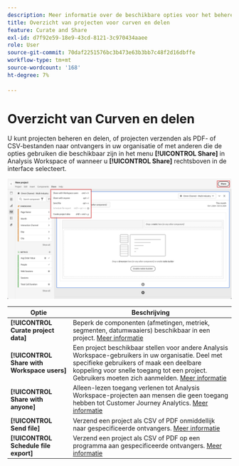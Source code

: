 ```yaml
---
description: Meer informatie over de beschikbare opties voor het beheren en delen van Analysis Workspace-projecten.
title: Overzicht van projecten voor curven en delen
feature: Curate and Share
exl-id: d7f92e59-18e9-43cd-8121-3c970434aaee
role: User
source-git-commit: 70daf2251576bc3b473e63b3bb7c48f2d16dbffe
workflow-type: tm+mt
source-wordcount: '168'
ht-degree: 7%

---
```


# Overzicht van Curven en delen

U kunt projecten beheren en delen, of projecten verzenden als PDF- of CSV-bestanden naar ontvangers in uw organisatie of met anderen die de opties gebruiken die beschikbaar zijn in het menu **[!UICONTROL Share]** in Analysis Workspace of wanneer u **[!UICONTROL Share]** rechtsboven in de interface selecteert.

![ de opties van het Aandeel ](assets/share-options.png)

| Optie | Beschrijving |
|---|---|
| **[!UICONTROL Curate project data]** | Beperk de componenten (afmetingen, metriek, segmenten, datumwaaiers) beschikbaar in een project. [Meer informatie](/help/analysis-workspace/curate-share/curate.md) |
| **[!UICONTROL Share with Workspace users]** | Een project beschikbaar stellen voor andere Analysis Workspace-gebruikers in uw organisatie. Deel met specifieke gebruikers of maak een deelbare koppeling voor snelle toegang tot een project. Gebruikers moeten zich aanmelden. [Meer informatie](/help/analysis-workspace/curate-share/share-projects.md) |
| **[!UICONTROL Share with anyone]** | Alleen-lezen toegang verlenen tot Analysis Workspace-projecten aan mensen die geen toegang hebben tot Customer Journey Analytics. [Meer informatie](/help/analysis-workspace/curate-share/share-projects.md) |
| **[!UICONTROL Send file]** | Verzend een project als CSV of PDF onmiddellijk naar gespecificeerde ontvangers. [Meer informatie](/help/analysis-workspace/curate-share/t-schedule-report.md) |
| **[!UICONTROL Schedule file export]** | Verzend een project als CSV of PDF op een programma aan gespecificeerde ontvangers. [Meer informatie](/help/analysis-workspace/curate-share/t-schedule-report.md) |

